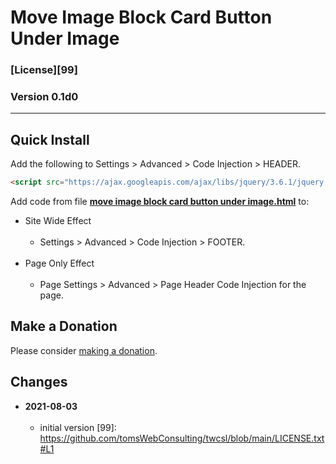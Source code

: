 # Move Image Block Card Button Under Image

### [License][99]

### Version 0.1d0

---

## Quick Install

Add the following to Settings > Advanced > Code Injection > HEADER.

```html
<script src="https://ajax.googleapis.com/ajax/libs/jquery/3.6.1/jquery.min.js"></script>
```

Add code from file **[move image block card button under image.html](move%20image%20block%20card%20button%20under%20image.html#L1)** to:

* Site Wide Effect
<br><br>
  * Settings > Advanced > Code Injection > FOOTER.
  <br><br>
* Page Only Effect
<br><br>
  * Page Settings > Advanced > Page Header Code Injection for the page.

## Make a Donation

Please consider [making a donation](https://github.com/tomsWebConsulting/twcsl#make-a-donation).

## Changes

<!-- * **2021-07-01**
<br><br>
  * added code to change read more link
  * use twcsl
  * bumped version to 0.1d2
  <br><br -->
* **2021-08-03**
<br><br>
  * initial version
[99]: https://github.com/tomsWebConsulting/twcsl/blob/main/LICENSE.txt#L1
